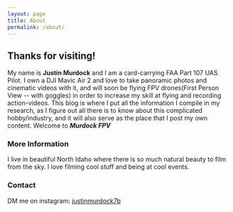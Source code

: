 ```yaml
---
layout: page
title: About
permalink: /about/
---
```


## Thanks for visiting!

My name is **Justin Murdock** and I am a card-carrying FAA Part 107 UAS Pilot. I own a DJI Mavic Air 2 and love to take panoramic photos and cinematic videos with it, and will soon be flying FPV drones(First Person View -- with goggles) in order to increase my skill at flying and recording action-videos.  This blog is where I put all the information I compile in my research, as I figure out all there is to know about this complicated hobby/industry, and it will also serve as the place that I post my own content. Welcome to **_Murdock FPV_**

### More Information

I live in beautiful North Idaho where there is so much natural beauty to film from the sky. I love filming cool stuff and being at cool events.

### Contact

DM me on instagram: [justinmurdock7b](https://www.instagram.com/justinmurdock7b/?hl=en)

